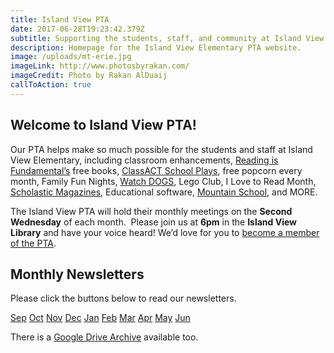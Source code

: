 ```yaml
---
title: Island View PTA
date: 2017-06-28T19:23:42.379Z
subtitle: Supporting the students, staff, and community at Island View Elementary.
description: Homepage for the Island View Elementary PTA website.
image: /uploads/mt-erie.jpg
imageLink: http://www.photosbyrakan.com/
imageCredit: Photo by Rakan AlDuaij
callToAction: true
---
```

## Welcome to Island View PTA!

Our PTA helps make so much possible for the students and staff at Island View Elementary, 
including classroom enhancements, 
[Reading is Fundamental’s](http://www.rif.org/) free books, 
[ClassACT School Plays](https://www.facebook.com/Class-ACT-Anacortes-Community-Theatres-School-of-Performing-Arts-105835664376/), 
free popcorn every month, Family Fun Nights, 
[Watch DOGS](http://www.fathers.com/watchdogs/), 
Lego Club, 
I Love to Read Month, 
[Scholastic Magazines](http://classroommagazines.scholastic.com/Landing-Pages/subscribers), 
Educational software, 
[Mountain School](https://ncascades.org/signup/youth/mountain-school), and MORE.

The Island View PTA will hold their monthly meetings on the **Second Wednesday** of each month.  Please join us at **6pm** in the **Island View Library** and have your voice heard! We’d love for you to [become a member of the PTA](/membership/). 

## Monthly Newsletters
Please click the buttons below to read our newsletters.
<div>
  <a class="f6 ba bw0 br2 mr1 mt1 ph3 pv2 dib gold bg-primary no-underline" href="https://drive.google.com/file/d/11XWhLn7ltN-E4-mYoxY_69aGAS2_xs7-/view?usp=sharing">Sep</a>
  <a class="f6 ba bw0 br2 mr1 mt1 ph3 pv2 dib gold bg-primary no-underline" href="https://drive.google.com/file/d/1Y1irX3s0RHOV3tl1UbfpC4hzAOJCvX9P/view?usp=sharing">Oct</a>
  <a class="f6 ba bw0 br2 mr1 mt1 ph3 pv2 dib black bg-gray no-underline" href="#">Nov</a>
  <a class="f6 ba bw0 br2 mr1 mt1 ph3 pv2 dib black bg-gray no-underline" href="#">Dec</a>
  <a class="f6 ba bw0 br2 mr1 mt1 ph3 pv2 dib black bg-gray no-underline" href="#">Jan</a>
  <a class="f6 ba bw0 br2 mr1 mt1 ph3 pv2 dib black bg-gray no-underline" href="#">Feb</a>
  <a class="f6 ba bw0 br2 mr1 mt1 ph3 pv2 dib black bg-gray no-underline" href="#">Mar</a>
  <a class="f6 ba bw0 br2 mr1 mt1 ph3 pv2 dib black bg-gray no-underline" href="#">Apr</a>
  <a class="f6 ba bw0 br2 mr1 mt1 ph3 pv2 dib black bg-gray no-underline" href="#">May</a>
  <a class="f6 ba bw0 br2 mr1 mt1 ph3 pv2 dib black bg-gray no-underline" href="#">Jun</a>
</div>

There is a [Google Drive Archive](https://drive.google.com/drive/folders/1NjUF3zXFrqc2J464wPtga85BsbY-nU2e?usp=sharing) available too.